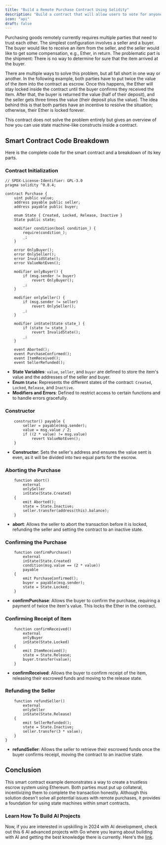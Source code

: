 ```yaml
---
title: "Build a Remote Purchase Contract Using Solidity"
description: "Build a contract that will allow users to vote for anyone they choose."
icon: "api"
draft: false
---
```


Purchasing goods remotely currently requires multiple parties that need to trust each other. The simplest configuration involves a seller and a buyer. The buyer would like to receive an item from the seller, and the seller would like to get some compensation, e.g., Ether, in return. The problematic part is the shipment: There is no way to determine for sure that the item arrived at the buyer.

There are multiple ways to solve this problem, but all fall short in one way or another. In the following example, both parties have to put twice the value of the item into the contract as escrow. Once this happens, the Ether will stay locked inside the contract until the buyer confirms they received the item. After that, the buyer is returned the value (half of their deposit), and the seller gets three times the value (their deposit plus the value). The idea behind this is that both parties have an incentive to resolve the situation; otherwise, their Ether is locked forever.

This contract does not solve the problem entirely but gives an overview of how you can use state machine-like constructs inside a contract.

## Smart Contract Code Breakdown

Here is the complete code for the smart contract and a breakdown of its key parts.

### Contract Initialization

```solidity
// SPDX-License-Identifier: GPL-3.0
pragma solidity ^0.8.4;

contract Purchase {
    uint public value;
    address payable public seller;
    address payable public buyer;

    enum State { Created, Locked, Release, Inactive }
    State public state;

    modifier condition(bool condition_) {
        require(condition_);
        _;
    }

    error OnlyBuyer();
    error OnlySeller();
    error InvalidState();
    error ValueNotEven();

    modifier onlyBuyer() {
        if (msg.sender != buyer)
            revert OnlyBuyer();
        _;
    }

    modifier onlySeller() {
        if (msg.sender != seller)
            revert OnlySeller();
        _;
    }

    modifier inState(State state_) {
        if (state != state_)
            revert InvalidState();
        _;
    }

    event Aborted();
    event PurchaseConfirmed();
    event ItemReceived();
    event SellerRefunded();
```

- **State Variables**: `value`, `seller`, and `buyer` are defined to store the item's value and the addresses of the seller and buyer.
- **Enum `State`**: Represents the different states of the contract: `Created`, `Locked`, `Release`, and `Inactive`.
- **Modifiers and Errors**: Defined to restrict access to certain functions and to handle errors gracefully.

### Constructor

```solidity
    constructor() payable {
        seller = payable(msg.sender);
        value = msg.value / 2;
        if ((2 * value) != msg.value)
            revert ValueNotEven();
    }
```

- **Constructor**: Sets the seller's address and ensures the value sent is even, as it will be divided into two equal parts for the escrow.

### Aborting the Purchase

```solidity
    function abort()
        external
        onlySeller
        inState(State.Created)
    {
        emit Aborted();
        state = State.Inactive;
        seller.transfer(address(this).balance);
    }
```

- **abort**: Allows the seller to abort the transaction before it is locked, refunding the seller and setting the contract to an inactive state.

### Confirming the Purchase

```solidity
    function confirmPurchase()
        external
        inState(State.Created)
        condition(msg.value == (2 * value))
        payable
    {
        emit PurchaseConfirmed();
        buyer = payable(msg.sender);
        state = State.Locked;
    }
```

- **confirmPurchase**: Allows the buyer to confirm the purchase, requiring a payment of twice the item's value. This locks the Ether in the contract.

### Confirming Receipt of Item

```solidity
    function confirmReceived()
        external
        onlyBuyer
        inState(State.Locked)
    {
        emit ItemReceived();
        state = State.Release;
        buyer.transfer(value);
    }
```

- **confirmReceived**: Allows the buyer to confirm receipt of the item, releasing their escrowed funds and moving to the release state.

### Refunding the Seller

```solidity
    function refundSeller()
        external
        onlySeller
        inState(State.Release)
    {
        emit SellerRefunded();
        state = State.Inactive;
        seller.transfer(3 * value);
    }
}
```

- **refundSeller**: Allows the seller to retrieve their escrowed funds once the buyer confirms receipt, moving the contract to an inactive state.

## Conclusion

This smart contract example demonstrates a way to create a trustless escrow system using Ethereum. Both parties must put up collateral, incentivizing them to complete the transaction honestly. Although this solution doesn't solve all potential issues with remote purchases, it provides a foundation for using state machines within smart contracts.

### Learn How To Build AI Projects

Now, if you are interested in upskilling in 2024 with AI development, check out this 6 AI advanced projects with Go where you learng about building with AI and getting the best knowledge there is currently. Here's the [link](https://akhilsharmatech.gumroad.com/l/zgxqq).